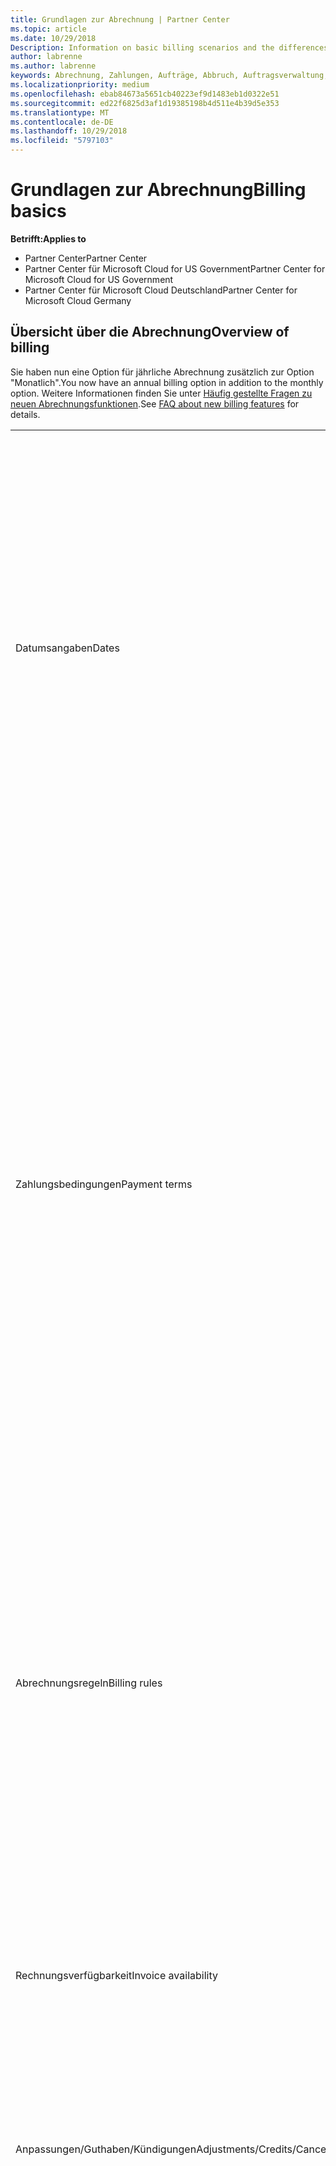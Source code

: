 ```yaml
---
title: Grundlagen zur Abrechnung | Partner Center
ms.topic: article
ms.date: 10/29/2018
Description: Information on basic billing scenarios and the differences between license-based and usage-based billing
author: labrenne
ms.author: labrenne
keywords: Abrechnung, Zahlungen, Aufträge, Abbruch, Auftragsverwaltung, Nichtbezahlung, Betrug, Missbrauch, Steuern, Steuerbefreiungen, Abstimmungsdateien, Abstimmungsdatei
ms.localizationpriority: medium
ms.openlocfilehash: ebab84673a5651cb40223ef9d1483eb1d0322e51
ms.sourcegitcommit: ed22f6825d3af1d19385198b4d511e4b39d5e353
ms.translationtype: MT
ms.contentlocale: de-DE
ms.lasthandoff: 10/29/2018
ms.locfileid: "5797103"
---
```

# <a name="billing-basics"></a><span data-ttu-id="567ef-103">Grundlagen zur Abrechnung</span><span class="sxs-lookup"><span data-stu-id="567ef-103">Billing basics</span></span>

**<span data-ttu-id="567ef-104">Betrifft:</span><span class="sxs-lookup"><span data-stu-id="567ef-104">Applies to</span></span>**

-  <span data-ttu-id="567ef-105">Partner Center</span><span class="sxs-lookup"><span data-stu-id="567ef-105">Partner Center</span></span>
-  <span data-ttu-id="567ef-106">Partner Center für Microsoft Cloud for US Government</span><span class="sxs-lookup"><span data-stu-id="567ef-106">Partner Center for Microsoft Cloud for US Government</span></span>
-  <span data-ttu-id="567ef-107">Partner Center für Microsoft Cloud Deutschland</span><span class="sxs-lookup"><span data-stu-id="567ef-107">Partner Center for Microsoft Cloud Germany</span></span>

## <a name="overview-of-billing"></a><span data-ttu-id="567ef-108">Übersicht über die Abrechnung</span><span class="sxs-lookup"><span data-stu-id="567ef-108">Overview of billing</span></span>
<span data-ttu-id="567ef-109">Sie haben nun eine Option für jährliche Abrechnung zusätzlich zur Option "Monatlich".</span><span class="sxs-lookup"><span data-stu-id="567ef-109">You now have an annual billing option in addition to the monthly option.</span></span> <span data-ttu-id="567ef-110">Weitere Informationen finden Sie unter [Häufig gestellte Fragen zu neuen Abrechnungsfunktionen](faq-about-new-billing-features.md).</span><span class="sxs-lookup"><span data-stu-id="567ef-110">See [FAQ about new billing features](faq-about-new-billing-features.md) for details.</span></span>

<table>
<colgroup>
<col width="50%" />
<col width="50%" />
</colgroup>
<tbody>
<tr class="odd">
<td><span data-ttu-id="567ef-111">Datumsangaben</span><span class="sxs-lookup"><span data-stu-id="567ef-111">Dates</span></span></td>
<td><ul>
<li><span data-ttu-id="567ef-112">Ihr monatliches Abrechnungsdatum ist der Monatstag, den Sie während der Registrierung ausgewählt haben.</span><span class="sxs-lookup"><span data-stu-id="567ef-112">Your monthly billing date is the day of the month you selected during enrollment.</span></span> <span data-ttu-id="567ef-113">Microsoft sendet eine Bestätigungs-E-Mail, die Ihr Abrechnungsdatum enthält.</span><span class="sxs-lookup"><span data-stu-id="567ef-113">Microsoft will send a confirmation email that includes your billing date.</span></span></li>
<li><span data-ttu-id="567ef-114">Preislisten sind 1 Monat im Voraus verfügbar, da sie monatlich aktualisiert werden.</span><span class="sxs-lookup"><span data-stu-id="567ef-114">You can find price lists one (1) month in advance, as they're updated monthly.</span></span> <span data-ttu-id="567ef-115">Lizenzbasierte Preise sind für die Dauer des Abonnements, in der Regel 12 Monate nach dem Kaufdatum, garantiert.</span><span class="sxs-lookup"><span data-stu-id="567ef-115">License-based prices are guaranteed for the term of the subscription, usually 12 months from the purchase date.</span></span> <span data-ttu-id="567ef-116">Nutzungsbasierte Preise können sich monatlich ändern.</span><span class="sxs-lookup"><span data-stu-id="567ef-116">Usage-based prices can change on a monthly basis.</span></span> <span data-ttu-id="567ef-117">Wir informieren Sie 30 Tage im Voraus über die Veröffentlichung unserer Partner-Preisliste über Preisänderungen.</span><span class="sxs-lookup"><span data-stu-id="567ef-117">We will provide 30 days’ notice for any price change through the publication of our Partner Price List.</span></span></li>
</ul></td>
</tr>
<tr class="even">
<td><span data-ttu-id="567ef-118">Zahlungsbedingungen</span><span class="sxs-lookup"><span data-stu-id="567ef-118">Payment terms</span></span></td>
<td><ul>
<li><span data-ttu-id="567ef-119">Zahlungsbedingungen – 60 Tage netto.</span><span class="sxs-lookup"><span data-stu-id="567ef-119">Payment terms - net 60 days.</span></span></li>
<li><span data-ttu-id="567ef-120">Zahlungen müssen zum Fälligkeitsdatum der Rechnung (60Tage nach dem Abrechnungsdatum) erfolgen, ansonsten ist das Konto im Rückstand.</span><span class="sxs-lookup"><span data-stu-id="567ef-120">Payments must be made by the invoice due date (60 days after the billing date), or the account will be delinquent.</span></span></li>
<li><span data-ttu-id="567ef-121">Rückständige Konten können zeitweilig aufgehoben und/oder vom Programm für Cloud Solution Provider ausgeschlossen werden.</span><span class="sxs-lookup"><span data-stu-id="567ef-121">Delinquent accounts are subject to suspension and/or termination from the Cloud Solution Provider program.</span></span> <span data-ttu-id="567ef-122">Mit aufgehobenen Konten können keine neue Kunden oder Bestellungen erstellt, keine Handelspartnerbeziehung angefordert, Abonnementmengen erhöht oder verringert, Add-on-Abonnements bestellt, Abonnements konvertiert oder übertragen werden. Sie sind auf die Verwaltung vorhandener Kunden, Abonnements und Ressourcen beschränkt, bis das Konto wieder aktuell ist.</span><span class="sxs-lookup"><span data-stu-id="567ef-122">Suspended accounts can't create a new customer or order, request a reseller relationship, increase or decrease quantities of subscriptions, order add-on subscriptions, convert or transition a subscription and will be limited to managing existing customers, subscriptions and resources until the account is brought current.</span></span> <span data-ttu-id="567ef-123">Partner erhalten den vollen Funktionsumfang der aufgehobenen Konten zurück, wenn sie ihre ausstehenden Rechnungen beglichen haben.</span><span class="sxs-lookup"><span data-stu-id="567ef-123">Partners can regain full functionality of their suspended accounts when they pay their outstanding bills.</span></span></li>
</ul></td>
</tr>
<tr class="odd">
<td><span data-ttu-id="567ef-124">Abrechnungsregeln</span><span class="sxs-lookup"><span data-stu-id="567ef-124">Billing rules</span></span></td>
<td><ul>
<li><span data-ttu-id="567ef-125">Sie erhalten jeden Monat eine Rechnung für das CSP-Programm.</span><span class="sxs-lookup"><span data-stu-id="567ef-125">You will receive one invoice each month for the CSP program.</span></span></li>
<li><span data-ttu-id="567ef-126">Lizenzbasierte Abonnements werden basierend auf erworbenen Lizenzen und nicht anhand verwendeter Lizenzen abgerechnet.</span><span class="sxs-lookup"><span data-stu-id="567ef-126">License-based subscriptions are billed based on licenses purchased, not licenses used.</span></span></li>
<li><span data-ttu-id="567ef-127">Azure (nutzungsbasierte Abonnements) werden gemäß den gemessenen Sätzen, basierend auf der Nutzung belastet.</span><span class="sxs-lookup"><span data-stu-id="567ef-127">Azure (usage-based subscriptions) are billed according to metered rates, based on consumption.</span></span></li>
<li><span data-ttu-id="567ef-128">Der Preis wird während der Laufzeit des Abonnements garantiert.</span><span class="sxs-lookup"><span data-stu-id="567ef-128">Price is guaranteed through the term of the subscription.</span></span> <span data-ttu-id="567ef-129">Preise können sich bei der Abonnementverlängerung ändern.</span><span class="sxs-lookup"><span data-stu-id="567ef-129">Prices may change at subscription renewal.</span></span></li>
</ul></td>
</tr>
<tr class="even">
<td><span data-ttu-id="567ef-130">Rechnungsverfügbarkeit</span><span class="sxs-lookup"><span data-stu-id="567ef-130">Invoice availability</span></span></td>
<td><ul>
<li><span data-ttu-id="567ef-131">Sie können Ihre Rechnungen und Erstattungsdateien auf der Abrechnungsseite im Partner Center anzeigen und herunterladen.</span><span class="sxs-lookup"><span data-stu-id="567ef-131">You can view and download your invoices and reconciliation files from the Billing page in the Partner Center.</span></span> <span data-ttu-id="567ef-132">Monatliche Rechnungen sind im Partner Center innerhalb von vier (4) Tagen nach Ablauf des ausgewählten Abrechnungsdatums verfügbar.</span><span class="sxs-lookup"><span data-stu-id="567ef-132">Note that monthly invoices are available on Partner Center within four (4) days of your selected billing date.</span></span></li>
</ul></td>
</tr>
<tr class="odd">
<td><span data-ttu-id="567ef-133">Anpassungen/Guthaben/Kündigungen</span><span class="sxs-lookup"><span data-stu-id="567ef-133">Adjustments/Credits/Cancellations</span></span></td>
<td><ul>
<li><span data-ttu-id="567ef-134">Anpassungen und rückständige Guthaben werden in der nächsten Rechnung angezeigt, nachdem das Guthaben oder die Anpassung angerechnet wurde.</span><span class="sxs-lookup"><span data-stu-id="567ef-134">You'll see adjustments and credits in arrears on your next billing invoice after the credit or adjustment is applied.</span></span></li>
</ul></td>
</tr>
<tr class="even">
<td><span data-ttu-id="567ef-135">Steuern</span><span class="sxs-lookup"><span data-stu-id="567ef-135">Tax</span></span></td>
<td><ul>
<li><span data-ttu-id="567ef-136">Steuern fallen basierend auf Ihren Details (und nicht der Ihrer Kunden) an, da die Abrechnungsbeziehung zwischen Microsoft und Ihnen besteht.</span><span class="sxs-lookup"><span data-stu-id="567ef-136">You will be taxed based on your details, (not your customers') as the billing relationship is between Microsoft and you.</span></span></li>
<li><span data-ttu-id="567ef-137">Sie können Ihre Steuernummer während des Aufnahmeprozesses oder über eine Serviceanfrage senden.</span><span class="sxs-lookup"><span data-stu-id="567ef-137">You can submit your tax ID during onboarding or via a service request.</span></span> <span data-ttu-id="567ef-138">Die Änderungen werden im nächsten Abrechnungszyklus angezeigt.</span><span class="sxs-lookup"><span data-stu-id="567ef-138">You'll see the changes reflected on your next billing cycle.</span></span></li>
<li><span data-ttu-id="567ef-139">Für eine <strong>Freistellung von der Quellensteuer und Verkaufssteuer</strong> müssen Sie Steuerunterlagen über eine Serviceanfrage übermitteln.</span><span class="sxs-lookup"><span data-stu-id="567ef-139">For <strong>withholding and sales tax exemption</strong>, you must submit tax documentation via a service request.</span></span> <span data-ttu-id="567ef-140">Die Änderungen und entsprechenden Erstattungen werden in Ihrem nächsten Abrechnungszyklus angezeigt.</span><span class="sxs-lookup"><span data-stu-id="567ef-140">You'll see the changes and appropriate refunds on your next billing cycle.</span></span></li>
<li><span data-ttu-id="567ef-141">Für eine <strong>Freistellung von der Umsatzsteuer</strong> müssen Sie Ihre Umsatzsteueridentifikationsnummer (von Microsoft überprüft) über eine Serviceanfrage übermitteln.</span><span class="sxs-lookup"><span data-stu-id="567ef-141">For <strong>value added tax (VAT) exemption</strong>, you must submit your VAT ID (validated by Microsoft) via a service request.</span></span> <span data-ttu-id="567ef-142">Die Änderungen und entsprechenden Erstattungen werden in Ihrem nächsten Abrechnungszyklus angezeigt.</span><span class="sxs-lookup"><span data-stu-id="567ef-142">You'll see the changes and appropriate refunds on your next billing cycle.</span></span></li>
<li><span data-ttu-id="567ef-143">Weitere Steuerinformationen erhalten Sie von Ihrem örtlichen Finanzamt oder Steuerberater.</span><span class="sxs-lookup"><span data-stu-id="567ef-143">Find further tax details from your local tax office or tax advisor.</span></span></li>
</ul></td>
</tr>
</tbody>
</table>

 

## <a name="license-based-billing"></a><span data-ttu-id="567ef-144">Lizenzbasierte Abrechnung</span><span class="sxs-lookup"><span data-stu-id="567ef-144">License-based billing</span></span>



<table>
<colgroup>
<col width="50%" />
<col width="50%" />
</colgroup>
<tbody>
<tr class="odd">
<td><span data-ttu-id="567ef-145">Abrechnungsregeln</span><span class="sxs-lookup"><span data-stu-id="567ef-145">Billing rules</span></span></td>
<td><ul>
<li><span data-ttu-id="567ef-146">Abonnements gelten für ein Jahr und werden automatisch verlängert.</span><span class="sxs-lookup"><span data-stu-id="567ef-146">Subscriptions are annual and auto-renewed.</span></span></li>
<li><span data-ttu-id="567ef-147">Die Abrechnung erfolgt in 12 monatlichen Zahlungen pro Jahresabonnement.</span><span class="sxs-lookup"><span data-stu-id="567ef-147">Billing is in 12 monthly payments per annual subscription.</span></span></li>
<li><span data-ttu-id="567ef-148">Lizenzbasierte Dienste werden (basierend auf der Anzahl an Lizenzen am Ende des vorherigen Abrechnungszeitraums) im Voraus für den nächsten Abrechnungszeitraum abgerechnet.</span><span class="sxs-lookup"><span data-stu-id="567ef-148">You are billed in advance for the next billing period for license-based services, based on number of licenses at the end of the prior billing period.</span></span></li>
<li><span data-ttu-id="567ef-149">Änderungen an der Anzahl der Lizenzen (anteilsmäßige Berechnung basierend auf Lizenzen/Tagen) werden nachträglich in Rechnung gestellt/gutgeschrieben.</span><span class="sxs-lookup"><span data-stu-id="567ef-149">You are billed/credited in arrears for any changes in the number of licenses(pro-rata calculation based on license-days).</span></span> <span data-ttu-id="567ef-150">Die anteilsmäßige Berechnung verwendet die folgende Formel: [ROUND((ROUND(Einheitenpreis \* Menge/Anzahl von Tagen im anteilsmäßigen Monat, 2) \* Anzahl von anteilsmäßigen Tagen)/Menge, 2) \* Menge]</span><span class="sxs-lookup"><span data-stu-id="567ef-150">Pro-rata calculation uses the following formula: [ROUND((ROUND(Unit Price \* Quantity / Number of days in pro-rated Month, 2) \* Number of pro-rated days) / Quantity, 2) \* Quantity]</span></span></li>
<li><span data-ttu-id="567ef-151">Zahlungen basieren auf verkauften Plätzen (und nicht auf bereitgestellten Plätzen).</span><span class="sxs-lookup"><span data-stu-id="567ef-151">Payments are billed for seats sold (not seats provisioned).</span></span></li>
</ul></td>
</tr>
<tr class="even">
<td><span data-ttu-id="567ef-152">Anpassungen/Guthaben/Kündigungen</span><span class="sxs-lookup"><span data-stu-id="567ef-152">Adjustments/Credits/Cancellations</span></span></td>
<td><ul>
<li><span data-ttu-id="567ef-153">Gebühren für eine vorzeitige Beendigung werden derzeit nicht für die Kündigung lizenzbasierter Dienste in Rechnung gestellt.</span><span class="sxs-lookup"><span data-stu-id="567ef-153">Early termination fees are currently not charged for the cancellation of license-based services.</span></span></li>
<li><span data-ttu-id="567ef-154">Gutschriften für Kündigungen für lizenzbasierte Dienste werden bei Kündigungen in der Zyklusmitte für nicht genutzte Tage anteilsmäßig berechnet (und Lizenzreduzierungen nach der Formel oben).</span><span class="sxs-lookup"><span data-stu-id="567ef-154">Cancellation credits for licensed based services are pro-rated for unused days for mid-cycle cancellations (as well as license decreases per the formula above).</span></span></li>
</ul></td>
</tr>
</tbody>
</table>

 

## <a name="usage-based-billing"></a><span data-ttu-id="567ef-155">Nutzungsbasierte Abrechnung</span><span class="sxs-lookup"><span data-stu-id="567ef-155">Usage-based billing</span></span>


<span data-ttu-id="567ef-156">Azure verwendet das Modell der nutzungsbasierten Bezahlung, bei der Ihnen nur genutzte Azure-Dienste in Rechnung gestellt werden.</span><span class="sxs-lookup"><span data-stu-id="567ef-156">Azure operates in the "pay as you go" model, in which you are only billed for Azure services used.</span></span>

<table>
<colgroup>
<col width="50%" />
<col width="50%" />
</colgroup>
<tbody>
<tr class="odd">
<td><span data-ttu-id="567ef-157">Abrechnungsregeln</span><span class="sxs-lookup"><span data-stu-id="567ef-157">Billing rules</span></span></td>
<td><ul>
<li><span data-ttu-id="567ef-158">Abonnements laufen von Monat zu Monat und werden automatisch zu den getakteten Dienstleistungspreisen verlängert.</span><span class="sxs-lookup"><span data-stu-id="567ef-158">Subscriptions are month-to-month and auto-renew at the new metered service rates.</span></span> <span data-ttu-id="567ef-159">Die Abrechnung erfolgt monatlich im Nachhinein, basierend auf der Nutzung.</span><span class="sxs-lookup"><span data-stu-id="567ef-159">Billing is monthly in arrears, based on usage.</span></span></li>
<li><span data-ttu-id="567ef-160">Getaktete Dienstleistungspreise können sich innerhalb des Abrechnungszyklus ändern.</span><span class="sxs-lookup"><span data-stu-id="567ef-160">Metered service rates can change within the invoice cycle.</span></span>
<ul>
<li><span data-ttu-id="567ef-161">Preiserhöhungen werden 30 Tage zuvor bekanntgegeben.</span><span class="sxs-lookup"><span data-stu-id="567ef-161">Price increases: 30 days notice is provided.</span></span></li>
<li><span data-ttu-id="567ef-162">Preissenkungen werden am Tag der Änderung angezeigt.</span><span class="sxs-lookup"><span data-stu-id="567ef-162">Price decreases: reflected day of change.</span></span></li>
<li><span data-ttu-id="567ef-163">Vorhandene Abonnements verwenden den zum Anfang des Abrechnungszyklus gültigen Preis.</span><span class="sxs-lookup"><span data-stu-id="567ef-163">Existing subscriptions use the rate in effect at the beginning of the bill cycle.</span></span></li>
<li><span data-ttu-id="567ef-164">Neue Abonnements (im Abrechnungszyklus erstellt) verwenden den zum Erstellungsdatum gültigen Preis.</span><span class="sxs-lookup"><span data-stu-id="567ef-164">New subscriptions (created within bill cycle) use the rate in effect at the create date.</span></span></li>
</ul></li>
</ul></td>
</tr>
<tr class="even">
<td><span data-ttu-id="567ef-165">Anpassungen/Guthaben/Kündigungen</span><span class="sxs-lookup"><span data-stu-id="567ef-165">Adjustments/Credits/Cancellations</span></span></td>
<td><ul>
<li><span data-ttu-id="567ef-166">Zahlungen mit Anpassungen werden in der nächsten monatlichen Rechnung angezeigt.</span><span class="sxs-lookup"><span data-stu-id="567ef-166">You'll see payments with adjustments on your next monthly billing invoice.</span></span></li>
<li><span data-ttu-id="567ef-167">Gebühren für eine vorzeitige Beendigung werden derzeit nicht für die Kündigung nutzungsbasierter Dienste in Rechnung gestellt.</span><span class="sxs-lookup"><span data-stu-id="567ef-167">Early termination fees are currently not charged for the cancellation of usage-based services.</span></span></li>
<li><span data-ttu-id="567ef-168">Alle Guthaben, einschließlich SLA-Guthaben, werden in der nächsten monatlichen Rechnung angezeigt.</span><span class="sxs-lookup"><span data-stu-id="567ef-168">You'll see credits of any type, including SLA credits, on your next monthly billing invoice.</span></span></li>
</ul></td>
</tr>
</tbody>
</table>

## <a name="one-time-billing"></a><span data-ttu-id="567ef-169">Einmalige Gebühr</span><span class="sxs-lookup"><span data-stu-id="567ef-169">One-time billing</span></span>

<span data-ttu-id="567ef-170">Partner im Cloud Solution Provider-Programm (CSP) können Angebote ihren Kunden reservierte Instanzen auf Microsoft Azure-VMs anbieten.</span><span class="sxs-lookup"><span data-stu-id="567ef-170">Partners in the Cloud Solution Provider program (CSP) can offer their customers reserved instances on Microsoft Azure virtual machines.</span></span> <span data-ttu-id="567ef-171">Kunden können virtuelle Maschinen im Voraus reservieren – für ein Jahr oder drei Jahre – und erhebliche Einsparungen bei der Azure-Nutzung erhalten.</span><span class="sxs-lookup"><span data-stu-id="567ef-171">Customers can reserve virtual machines in advance – for one-year or three-year terms – and experience significant savings on Azure usage.</span></span>   

<span data-ttu-id="567ef-172">Die Kunden bezahlen im Voraus für Azure Reserved VM Instances.</span><span class="sxs-lookup"><span data-stu-id="567ef-172">Your customers pay in advance for Azure Reserved VM Instances.</span></span> <span data-ttu-id="567ef-173">Wenn Sie Azure Reserved VM Instances im Auftrag eines Kunden kaufen, erhalten Sie Rechnungen und Abgleichungsdateien für die einmaligen Gebühren.</span><span class="sxs-lookup"><span data-stu-id="567ef-173">When you buy Azure Reserved VM Instances on behalf of a customer, you’ll receive invoices and reconciliation files for these one-time charges.</span></span> 

>[!IMPORTANT]
><span data-ttu-id="567ef-174">Wenn Sie Azure Reserved VM Instances für einen Kunden in einem Markt mit einer anderen Währung, als der standardmäßigen Währung erwerben, basiert die Abrechnung auf dem Markt des Kunden, nicht Ihrem Standort.</span><span class="sxs-lookup"><span data-stu-id="567ef-174">If you purchase Azure Reserved VM Instances for a customer in a market with a currency different from yours, the default billing currency is based on the customer’s market, not your location.</span></span> <span data-ttu-id="567ef-175">Wenn Sie Kunden in mehreren Märkten haben, erhalten Sie verschiedene Rechnungen und Abgleichungsdateien für jede Währung der Kunden, die in Rechnung gestellt werden, damit Ihre Kunden in der entsprechenden Währung in Rechnung gestellt werden.</span><span class="sxs-lookup"><span data-stu-id="567ef-175">If you have customers in multiple markets, you’ll receive separate invoices and reconciliation files for each currency customers need to be billed in, allowing you to invoice your customers in the appropriate currency.</span></span> 

<span data-ttu-id="567ef-176">Um auf einmalige Rechnungen und abgleichungsdateien zuzugreifen, wählen Sie aus dem Partner Center **Abrechnung** , und wählen Sie dann **ein Mal**.</span><span class="sxs-lookup"><span data-stu-id="567ef-176">To access one-time charge invoices and reconciliation files, select **Billing** from Partner Center and then select **One time**.</span></span> 

### <a name="manage-your-one-time-billing"></a><span data-ttu-id="567ef-177">Die einmalige Gebühr verwalten</span><span class="sxs-lookup"><span data-stu-id="567ef-177">Manage your one-time billing</span></span>

#### <a name="view-your-current-billing-status-invoices-and-recon-files"></a><span data-ttu-id="567ef-178">Anzeigen des aktuellen Abrechnungsstatus, Rechnungen und Abstimmungsdateien</span><span class="sxs-lookup"><span data-stu-id="567ef-178">View your current billing status, invoices, and recon files</span></span>

1.  <span data-ttu-id="567ef-179">Wählen Sie im Partner Center **Abrechnung** und anschließend **einmal** um Ihren Rechnungsstatus anzuzeigen.</span><span class="sxs-lookup"><span data-stu-id="567ef-179">In Partner Center, select **Billing** and then **One time** to view your billing status.</span></span> 
2.  <span data-ttu-id="567ef-180">Wählen Sie eine Rechnung oder Abstimmungsdatei, um ausführlichere Informationen anzuzeigen.</span><span class="sxs-lookup"><span data-stu-id="567ef-180">Select an invoice or recon file to view more detailed information.</span></span> 

#### <a name="view-a-customers-order-history"></a><span data-ttu-id="567ef-181">Bestellverlauf eines Kunden anzeigen</span><span class="sxs-lookup"><span data-stu-id="567ef-181">View a customer’s order history</span></span>

1.  <span data-ttu-id="567ef-182">Wählen Sie **Kunden** aus dem Menü "Partner Center".</span><span class="sxs-lookup"><span data-stu-id="567ef-182">Select **Customers** from the Partner Center menu.</span></span>
2.  <span data-ttu-id="567ef-183">Auf der Seite **Kunden**, suchen Sie den Kunden, deren Bestellverlauf Sie anzeigen möchten, und wählen Sie dann den Pfeil nach unten, um den Datensatz des Kunden zu erweitern.</span><span class="sxs-lookup"><span data-stu-id="567ef-183">On your **Customers** page, find the customer whose order history you want to view and then select the down arrow to expand the customer’s record.</span></span> 
3.  <span data-ttu-id="567ef-184">Wählen Sie **Aufträge anzeigen**, um den Bestellverlauf anzuzeigen.</span><span class="sxs-lookup"><span data-stu-id="567ef-184">Select **View orders** to display the order history.</span></span>

#### <a name="download-a-credit-note"></a><span data-ttu-id="567ef-185">Herunterladen einer Gutschrift</span><span class="sxs-lookup"><span data-stu-id="567ef-185">Download a credit note</span></span>

<span data-ttu-id="567ef-186">Den Fall, dass Sie eine vollständige Gutschrift (Void Rechnung) und Rückbuchung ausüben, müssen wir Sie eine Gutschrift der ursprünglichen Rechnung und auch ein vollständig neues Dokument Abbrechen bieten.</span><span class="sxs-lookup"><span data-stu-id="567ef-186">In the event that you exercise a full credit (Void Invoice) and rebill, we’ll give you a credit note to cancel out the original invoice, and also a full new document.</span></span> <span data-ttu-id="567ef-187">Sie können eine Gutschrift/Rückbuchung aus den folgenden Gründen anfordern:</span><span class="sxs-lookup"><span data-stu-id="567ef-187">You can request a credit/rebill for the following reasons:</span></span>
-   <span data-ttu-id="567ef-188">Beheben oder -Einkaufs-Reihenfolge Korrekturen</span><span class="sxs-lookup"><span data-stu-id="567ef-188">Address or purchase order corrections</span></span>
-   <span data-ttu-id="567ef-189">Rechnung generiert und anschließend eine Steuerrückerstattung angewendet wurde.</span><span class="sxs-lookup"><span data-stu-id="567ef-189">Invoice generated and then a tax refund was applied.</span></span> <span data-ttu-id="567ef-190">Sie können eine Gutschrift/Rückbuchung zum Abrufen der Steuerrückerstattung zurück in die ursprüngliche Rechnung gezogen anfordern.</span><span class="sxs-lookup"><span data-stu-id="567ef-190">You can request a credit/rebill to get the tax refund pulled back into the original invoice.</span></span> <span data-ttu-id="567ef-191">Dies gilt auch für Erstattungen, wie Sie eine Gutschrift/Rückbuchung der ursprünglichen Rechnung und dann durch Ziehen in eine Rückerstattung anfordern können.</span><span class="sxs-lookup"><span data-stu-id="567ef-191">This is also true for refunds, as you can request a credit/rebill of the original invoice and then pull in a refund.</span></span>
